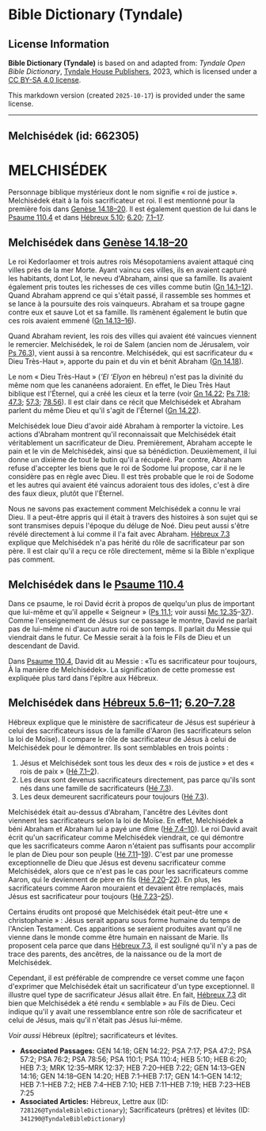 # Bible Dictionary (Tyndale)

## License Information

**Bible Dictionary (Tyndale)** is based on and adapted from: _Tyndale Open Bible Dictionary_, [Tyndale House Publishers](https://tyndaleopenresources.com/), 2023, which is licensed under a [CC BY-SA 4.0 license](https://creativecommons.org/licenses/by-sa/4.0/legalcode.en).

This markdown version (created `2025-10-17`) is provided under the same license.



--------------------------------

## Melchisédek (id: 662305)

MELCHISÉDEK
===========

Personnage biblique mystérieux dont le nom signifie « roi de justice ». Melchisédek était à la fois sacrificateur et roi. Il est mentionné pour la première fois dans [Genèse 14\.18–20](https://ref.ly/Gen14:18-Gen14:20). Il est également question de lui dans le [Psaume 110\.4](https://ref.ly/Ps110:4) et dans [Hébreux 5\.10](https://ref.ly/Heb5:10); [6\.20](https://ref.ly/Heb6:20); [7\.1–17](https://ref.ly/Heb7:1-Heb7:17).

Melchisédek dans [Genèse 14\.18–20](https://ref.ly/Gen14:18-Gen14:20)
---------------------------------------------------------------------

Le roi Kedorlaomer et trois autres rois Mésopotamiens avaient attaqué cinq villes près de la mer Morte. Ayant vaincu ces villes, ils en avaient capturé les habitants, dont Lot, le neveu d'Abraham, ainsi que sa famille. Ils avaient également pris toutes les richesses de ces villes comme butin ([Gn 14\.1–12](https://ref.ly/Gen14:1-Gen14:12)). Quand Abraham apprend ce qui s'était passé, il rassemble ses hommes et se lance à la poursuite des rois vainqueurs. Abraham et sa troupe gagne contre eux et sauve Lot et sa famille. Ils ramènent également le butin que ces rois avaient emmené ([Gn 14\.13–16](https://ref.ly/Gen14:13-Gen14:16)).

Quand Abraham revient, les rois des villes qui avaient été vaincues viennent le remercier. Melchisédek, le roi de Salem (ancien nom de Jérusalem, voir [Ps 76\.3](https://ref.ly/Ps76:2)), vient aussi à sa rencontre. Melchisédek, qui est sacrificateur du « Dieu Très\-Haut », apporte du pain et du vin et bénit Abraham ([Gn 14\.18](https://ref.ly/Gen14:18)).

Le nom « Dieu Très\-Haut » (*’El ‘Elyon* en hébreu) n'est pas la divinité du même nom que les cananéens adoraient. En effet, le Dieu Très Haut biblique est l'Éternel, qui a créé les cieux et la terre (voir [Gn 14\.22](https://ref.ly/Gen14:22); [Ps 7\.18](https://ref.ly/Ps7:17); [47\.3](https://ref.ly/Ps47:2); [57\.3](https://ref.ly/Ps57:2); [78\.56](https://ref.ly/Ps78:56)). Il est clair dans ce récit que Melchisédek et Abraham parlent du même Dieu et qu'il s'agit de l'Éternel ([Gn 14\.22](https://ref.ly/Gen14:22)).

Melchisédek loue Dieu d'avoir aidé Abraham à remporter la victoire. Les actions d'Abraham montrent qu'il reconnaissait que Melchisédek était véritablement un sacrificateur de Dieu. Premièrement, Abraham accepte le pain et le vin de Melchisédek, ainsi que sa bénédiction. Deuxièmement, il lui donne un dixième de tout le butin qu'il a récupéré. Par contre, Abraham refuse d'accepter les biens que le roi de Sodome lui propose, car il ne le considère pas en règle avec Dieu. Il est très probable que le roi de Sodome et les autres qui avaient été vaincus adoraient tous des idoles, c'est à dire des faux dieux, plutôt que l'Éternel.

Nous ne savons pas exactement comment Melchisédek a connu le vrai Dieu. Il a peut\-être appris qui il était à travers des histoires à son sujet qui se sont transmises depuis l'époque du déluge de Noé. Dieu peut aussi s'être révélé directement à lui comme il l'a fait avec Abraham. [Hébreux 7\.3](https://ref.ly/Heb7:3) explique que Melchisédek n'a pas hérité du rôle de sacrificateur par son père. Il est clair qu'il a reçu ce rôle directement, même si la Bible n'explique pas comment.

Melchisédek dans le [Psaume 110\.4](https://ref.ly/Ps110:4)
-----------------------------------------------------------

Dans ce psaume, le roi David écrit à propos de quelqu'un plus de important que lui\-même et qu'il appelle « Seigneur » ([Ps 11\.1](https://ref.ly/Ps110:1); voir aussi [Mc 12\.35](https://ref.ly/Mark12:35-Mark12:37)–[37](https://ref.ly/Mark12:35-Mark12:37)). Comme l'enseignement de Jésus sur ce passage le montre, David ne parlait pas de lui\-même ni d'aucun autre roi de son temps. Il parlait du Messie qui viendrait dans le futur. Ce Messie serait à la fois le Fils de Dieu et un descendant de David.

Dans [Psaume 110\.4](https://ref.ly/Ps110:4), David dit au Messie : «Tu es sacrificateur pour toujours, À la manière de Melchisédek». La signification de cette promesse est expliquée plus tard dans l'épître aux Hébreux.

Melchisédek dans [Hébreux 5\.6–11](https://ref.ly/Heb5:6-Heb5:11); [6\.20–7\.28](https://ref.ly/Heb6:20-Heb7:28)
----------------------------------------------------------------------------------------------------------------

Hébreux explique que le ministère de sacrificateur de Jésus est supérieur à celui des sacrificateurs issus de la famille d'Aaron (les sacrificateurs selon la loi de Moïse). Il compare le rôle de sacrificateur de Jésus à celui de Melchisédek pour le démontrer. Ils sont semblables en trois points :

1. Jésus et Melchisédek sont tous les deux des « rois de justice » et des « rois de paix » ([Hé 7\.1–2](https://ref.ly/Heb7:1-Heb7:2)).
2. Les deux sont devenus sacrificateurs directement, pas parce qu'ils sont nés dans une famille de sacrificateurs ([Hé 7\.3](https://ref.ly/Heb7:3)).
3. Les deux demeurent sacrificateurs pour toujours ([Hé 7\.3](https://ref.ly/Heb7:3)).

Melchisédek était au\-dessus d'Abraham, l'ancêtre des Lévites dont viennent les sacrificateurs selon la loi de Moïse. En effet, Melchisédek a béni Abraham et Abraham lui a payé une dîme ([Hé 7\.4–10](https://ref.ly/Heb7:4-Heb7:10)). Le roi David avait écrit qu'un sacrificateur comme Melchisédek viendrait, ce qui démontre que les sacrificateurs comme Aaron n'étaient pas suffisants pour accomplir le plan de Dieu pour son peuple ([Hé 7\.11](https://ref.ly/Heb7:11-Heb7:19)–[19](https://ref.ly/Heb7:11-Heb7:19)). C'est par une promesse exceptionnelle de Dieu que Jésus est devenu sacrificateur comme Melchisédek, alors que ce n'est pas le cas pour les sacrificateurs comme Aaron, qui le deviennent de père en fils ([Hé 7\.20](https://ref.ly/Heb7:20-Heb7:22)–[22](https://ref.ly/Heb7:20-Heb7:22)). En plus, les sacrificateurs comme Aaron mouraient et devaient être remplacés, mais Jésus est sacrificateur pour toujours ([Hé 7\.23](https://ref.ly/Heb7:23-Heb7:25)–[25](https://ref.ly/Heb7:23-Heb7:25)).

Certains érudits ont proposé que Melchisédek était peut\-être une « christophanie » : Jésus serait apparu sous forme humaine du temps de l'Ancien Testament. Ces apparitions se seraient produites avant qu'il ne vienne dans le monde comme être humain en naissant de Marie. Ils proposent cela parce que dans [Hébreux 7\.3](https://ref.ly/Heb7:3), il est souligné qu'il n'y a pas de trace des parents, des ancêtres, de la naissance ou de la mort de Melchisédek.

Cependant, il est préférable de comprendre ce verset comme une façon d'exprimer que Melchisédek était un sacrificateur d'un type exceptionnel. Il illustre quel type de sacrificateur Jésus allait être. En fait, [Hébreux 7\.3](https://ref.ly/Heb7:3) dit bien que Melchisédek a été rendu « semblable » au Fils de Dieu. Ceci indique qu'il y avait une ressemblance entre son rôle de sacrificateur et celui de Jésus, mais qu'il n'était pas Jésus lui\-même.

*Voir aussi* Hébreux (épître); sacrificateurs et lévites.

* **Associated Passages:** GEN 14:18; GEN 14:22; PSA 7:17; PSA 47:2; PSA 57:2; PSA 76:2; PSA 78:56; PSA 110:1; PSA 110:4; HEB 5:10; HEB 6:20; HEB 7:3; MRK 12:35–MRK 12:37; HEB 7:20–HEB 7:22; GEN 14:13–GEN 14:16; GEN 14:18–GEN 14:20; HEB 7:1–HEB 7:17; GEN 14:1–GEN 14:12; HEB 7:1–HEB 7:2; HEB 7:4–HEB 7:10; HEB 7:11–HEB 7:19; HEB 7:23–HEB 7:25
* **Associated Articles:** Hébreux, Lettre aux (ID: `728126@TyndaleBibleDictionary`); Sacrificateurs (prêtres) et lévites (ID: `341290@TyndaleBibleDictionary`)

